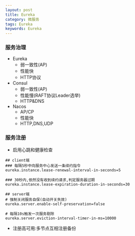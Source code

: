 ```yaml
---
layout: post
title: Eureka
category: 微服务
tags: Eureka
keywords: Eureka
---
```

### 服务治理
* Eureka
    * 弱一致性(AP)
    * 性能快
    * HTTP协议
* Consul
    * 弱一致性(AP)
    * 性能慢(RAFT协议Leader选举)
    * HTTP&DNS
* Nacos
    * AP/CP
    * 性能快
    * HTTP,DNS,UDP

### 服务注册
* 启用心跳和健康检查

```
## client端
### 每隔5秒中向服务中心发送一条续约指令
eureka.instance.lease-renewal-interval-in-seconds=5

### 30秒内,依然没有收到续约请求,判定服务器过期
eureka.instance.lease-expiration-duration-in-seconds=30

## server端
# 强制关闭服务自保(自动开关失效)
eureka.server.enable-self-preservation=false

# 每隔10s触发一次服务剔除
eureka.server.eviction-interval-timer-in-ms=10000
```
* 注册高可用:多节点互相注册备份

